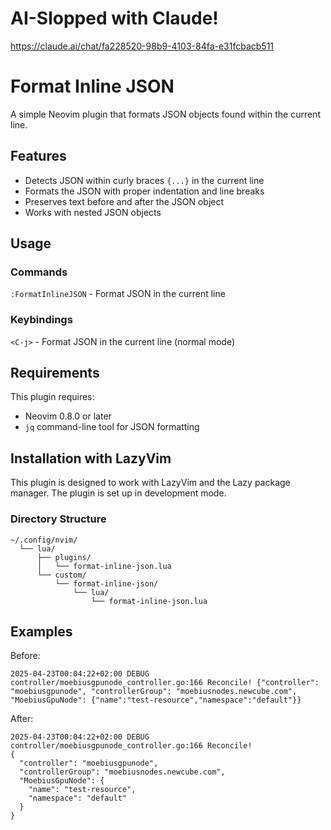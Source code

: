 # AI-Slopped with Claude!

https://claude.ai/chat/fa228520-98b9-4103-84fa-e31fcbacb511

# Format Inline JSON

A simple Neovim plugin that formats JSON objects found within the current line.

## Features

- Detects JSON within curly braces `{...}` in the current line
- Formats the JSON with proper indentation and line breaks
- Preserves text before and after the JSON object
- Works with nested JSON objects

## Usage

### Commands

`:FormatInlineJSON` - Format JSON in the current line

### Keybindings

`<C-j>` - Format JSON in the current line (normal mode)

## Requirements

This plugin requires:

- Neovim 0.8.0 or later
- `jq` command-line tool for JSON formatting

## Installation with LazyVim

This plugin is designed to work with LazyVim and the Lazy package manager. The plugin is set up in development mode.

### Directory Structure

```
~/.config/nvim/
  └── lua/
      ├── plugins/
      │   └── format-inline-json.lua
      └── custom/
          └── format-inline-json/
              └── lua/
                  └── format-inline-json.lua
```

## Examples

Before:
```
2025-04-23T00:04:22+02:00 DEBUG controller/moebiusgpunode_controller.go:166 Reconcile! {"controller": "moebiusgpunode", "controllerGroup": "moebiusnodes.newcube.com", "MoebiusGpuNode": {"name":"test-resource","namespace":"default"}}
```

After:
```
2025-04-23T00:04:22+02:00 DEBUG controller/moebiusgpunode_controller.go:166 Reconcile! 
{
  "controller": "moebiusgpunode",
  "controllerGroup": "moebiusnodes.newcube.com",
  "MoebiusGpuNode": {
    "name": "test-resource",
    "namespace": "default"
  }
}
```
